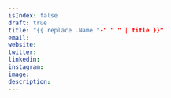 ```yaml
---
isIndex: false
draft: true
title: "{{ replace .Name "-" " " | title }}"
email:
website:
twitter:
linkedin:
instagram:
image:
description:
---
```



